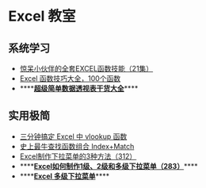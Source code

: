 # Excel 教室

## 系统学习

* [惊呆小伙伴的全套EXCEL函数技能（21集）](https://www.bilibili.com/video/BV1Qt411176A?from=search&seid=15563621570772204367)
* [Excel 函数技巧大全，100个函数](https://www.bilibili.com/video/BV18T4y1P7fV?from=search&seid=15563621570772204367)
* \*\*\*\*[**超级简单数据透视表干货大全**](https://www.bilibili.com/video/BV1d4411j7ux)\*\*\*\*

## 实用极简

* [三分钟搞定 Excel 中 vlookup 函数](https://www.bilibili.com/video/BV1Ft411T7oU?from=search&seid=15563621570772204367)
* [史上最牛查找函数组合 Index+Match](https://www.sohu.com/a/334505538_825825)
* [Excel制作下拉菜单的3种方法（312）](https://www.bilibili.com/video/BV1QJ411H7RW?from=search&seid=18024821708073264960)
* \*\*\*\*[**Excel如何制作1级、2级和多级下拉菜单（283）**](https://www.bilibili.com/video/BV1UE411Z74D)\*\*\*\*
* \*\*\*\*[**Excel 多级下拉菜单**](https://www.bilibili.com/video/BV1Qy4y1E7o9)\*\*\*\*

